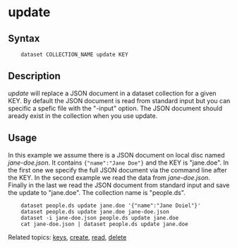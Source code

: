 
# update

## Syntax

```
    dataset COLLECTION_NAME update KEY
```

## Description

_update_ will replace a JSON document in a dataset collection for 
a given KEY.  By default the JSON document is read from standard 
input but you can specific a spefic file with the "-input" 
option. The JSON document should aready exist in the collection
when you use update.


## Usage

In this example we assume there is a JSON document on local disc 
named _jane-doe.json_. It contains `{"name":"Jane Doe"}` and the 
KEY is "jane.doe". In the first one we specify the full JSON document 
via the command line after the KEY.  In the second example we read the 
data from _jane-doe.json_. Finally in the last we read the JSON 
document from standard input and save the update to "jane.doe".
The collection name is "people.ds".

```shell
    dataset people.ds update jane.doe '{"name":"Jane Doiel"}'
    dataset people.ds update jane.doe jane-doe.json
    dataset -i jane-doe.json people.ds update jane.doe
    cat jane-doe.json | dataset people.ds update jane.doe
```

Related topics: [keys](keys.html), [create](create.html), [read](read.html), [delete](delete.html)

